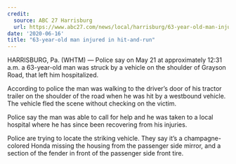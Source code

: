 ```yaml
---
credit:
  source: ABC 27 Harrisburg
  url: https://www.abc27.com/news/local/harrisburg/63-year-old-man-injured-in-hit-and-run/
date: '2020-06-16'
title: "63-year-old man injured in hit-and-run"
---
```

HARRISBURG, Pa. (WHTM) — Police say on May 21 at approximately 12:31 a.m. a 63-year-old man was struck by a vehicle on the shoulder of Grayson Road, that left him hospitalized.

According to police the man was walking to the driver’s door of his tractor trailer on the shoulder of the road when he was hit by a westbound vehicle. The vehicle fled the scene without checking on the victim.

Police say the man was able to call for help and he was taken to a local hospital where he has since been recovering from his injuries. 

Police are trying to locate the striking vehicle. They say it’s a champagne-colored Honda missing the housing from the passenger side mirror, and a section of the fender in front of the passenger side front tire.
